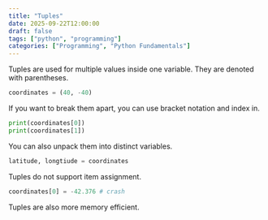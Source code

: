 ```yaml
---
title: "Tuples"
date: 2025-09-22T12:00:00
draft: false
tags: ["python", "programming"]
categories: ["Programming", "Python Fundamentals"]
---
```


Tuples are used for multiple values inside one variable. They are denoted with parentheses.

```python
coordinates = (40, -40)
```

If you want to break them apart, you can use bracket notation and index in.

```python
print(coordinates[0])
print(coordinates[1])
```

You can also unpack them into distinct variables.

```python
latitude, longtiude = coordinates
```

Tuples do not support item assignment.

```python
coordinates[0] = -42.376 # crash
```

Tuples are also more memory efficient.
